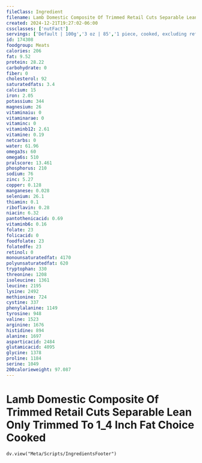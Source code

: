 ```yaml
---
fileClass: Ingredient
filename: Lamb Domestic Composite Of Trimmed Retail Cuts Separable Lean Only Trimmed To 1_4 Inch Fat Choice Cooked
created: 2024-12-21T19:27:02-06:00
cssclasses: ['nutFact']
servings: ['Default | 100g','3 oz | 85','1 piece, cooked, excluding refuse (yield from 1 lb raw meat with refuse) | 187']
id: 174308
foodgroup: Meats
calories: 206
fat: 9.52
protein: 28.22
carbohydrate: 0
fiber: 0
cholesterol: 92
saturatedfats: 3.4
calcium: 15
iron: 2.05
potassium: 344
magnesium: 26
vitaminaiu: 0
vitaminarae: 0
vitaminc: 0
vitaminb12: 2.61
vitamine: 0.19
netcarbs: 0
water: 61.96
omega3s: 60
omega6s: 510
pralscore: 13.461
phosphorus: 210
sodium: 76
zinc: 5.27
copper: 0.128
manganese: 0.028
selenium: 26.1
thiamin: 0.1
riboflavin: 0.28
niacin: 6.32
pantothenicacid: 0.69
vitaminb6: 0.16
folate: 23
folicacid: 0
foodfolate: 23
folatedfe: 23
retinol: 0
monounsaturatedfat: 4170
polyunsaturatedfat: 620
tryptophan: 330
threonine: 1208
isoleucine: 1361
leucine: 2195
lysine: 2492
methionine: 724
cystine: 337
phenylalanine: 1149
tyrosine: 948
valine: 1523
arginine: 1676
histidine: 894
alanine: 1697
asparticacid: 2484
glutamicacid: 4095
glycine: 1378
proline: 1184
serine: 1049
200calorieweight: 97.087
---
```


# Lamb Domestic Composite Of Trimmed Retail Cuts Separable Lean Only Trimmed To 1_4 Inch Fat Choice Cooked

```dataviewjs
dv.view("Meta/Scripts/IngredientsFooter")
```